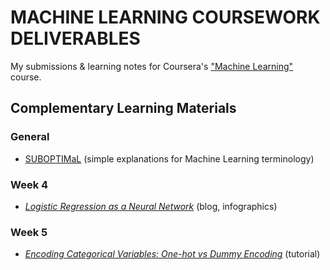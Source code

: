 # MACHINE LEARNING COURSEWORK DELIVERABLES

My submissions & learning notes for Coursera's ["Machine Learning"][coursera-machine-learning] course.

## Complementary Learning Materials

### General

- [SUBOPTIMaL][suboptimal-ml-wiki] (simple explanations for Machine Learning terminology)

### Week 4

- [*Logistic Regression as a Neural Network*][logistic-regression-nn-viz] (blog, infographics)

### Week 5

- [*Encoding Categorical Variables: One-hot vs Dummy Encoding*][toward-data-science-onehot-dummy-encoding] (tutorial)

[coursera-machine-learning]: https://www.coursera.org/learn/machine-learning
[suboptimal-ml-wiki]: https://suboptimal.wiki/category/machine-learning-terms
[logistic-regression-nn-viz]: https://www.datasciencecentral.com/logistic-regression-as-a-neural-network/
[toward-data-science-onehot-dummy-encoding]: https://towardsdatascience.com/encoding-categorical-variables-one-hot-vs-dummy-encoding-6d5b9c46e2db?gi=b7d5ddd054c4
